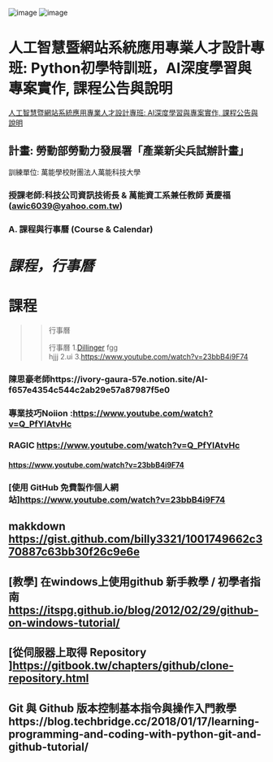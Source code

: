 ![image](https://user-images.githubusercontent.com/69894456/136673043-ea9c4a25-872e-43a0-9f56-4adbb593b3d1.png)
![image](https://user-images.githubusercontent.com/69894456/136673062-c845387e-5378-4fe3-ac77-bab180c49b2c.png)

# 人工智慧暨網站系統應用專業人才設計專班: Python初學特訓班，AI深度學習與專案實作, 課程公告與說明
[人工智慧暨網站系統應用專業人才設計專班: AI深度學習與專案實作, 課程公告與說明](https://www.notion.so/AI-f657e4354c544c2ab29e57a87987f5e0)
## 計畫: 勞動部勞動力發展署「產業新尖兵試辦計畫」
訓練單位: 萬能學校財團法人萬能科技大學
### 授課老師:科技公司資訊技術長 & 萬能資工系兼任教師 黃慶福 (awic6039@yahoo.com.tw)
### A. 課程與行事曆 (Course & Calendar)
# *課程，行事曆*
# **課程**
>>  行事曆
>>  
>>  
>>  行事曆
  1.[Dillinger](http://dillinger.io/ "link")
     fgg  
     hjjj 
  2.ui
  3.<https://www.youtube.com/watch?v=23bbB4i9F74>
### 陳思豪老師https://ivory-gaura-57e.notion.site/AI-f657e4354c544c2ab29e57a87987f5e0
### 專業技巧Noiion  :https://www.youtube.com/watch?v=Q_PfYlAtvHc
### RAGIC https://www.youtube.com/watch?v=Q_PfYlAtvHc
####  https://www.youtube.com/watch?v=23bbB4i9F74
### [使用 GitHub 免費製作個人網站]https://www.youtube.com/watch?v=23bbB4i9F74
## makkdown https://gist.github.com/billy3321/1001749662c370887c63bb30f26c9e6e
## [教學] 在windows上使用github 新手教學 / 初學者指南 https://itspg.github.io/blog/2012/02/29/github-on-windows-tutorial/
##  [從伺服器上取得 Repository ]https://gitbook.tw/chapters/github/clone-repository.html
## Git 與 Github 版本控制基本指令與操作入門教學https://blog.techbridge.cc/2018/01/17/learning-programming-and-coding-with-python-git-and-github-tutorial/
